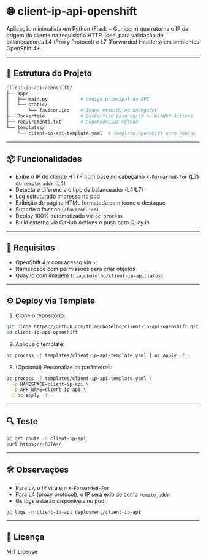 # 🌐 client-ip-api-openshift

Aplicação minimalista em Python (Flask + Gunicorn) que retorna o IP de origem do cliente na requisição HTTP. Ideal para validação de balanceadores L4 (Proxy Protocol) e L7 (Forwarded Headers) em ambientes OpenShift 4+.

---

## 📁 Estrutura do Projeto

```bash
client-ip-api-openshift/
├── app/
│   ├── main.py            # Código principal da API
│   └── static/
│       └── favicon.ico    # Ícone exibido no navegador
├── Dockerfile             # Dockerfile para build no GitHub Actions
├── requirements.txt       # Dependências Python
└── templates/
    └── client-ip-api-template.yaml  # Template OpenShift para deploy
```

---

## 📦 Funcionalidades

- Exibe o IP do cliente HTTP com base no cabeçalho `X-Forwarded-For` (L7) ou `remote_addr` (L4)
- Detecta e diferencia o tipo de balanceador (L4/L7)
- Log estruturado impresso no pod
- Exibição de página HTML formatada com ícone e destaque
- Suporte a favicon (`/favicon.ico`)
- Deploy 100% automatizado via `oc process`
- Build externo via GitHub Actions e push para Quay.io

---

## 🚀 Requisitos

- OpenShift 4.x com acesso via `oc`
- Namespace com permissões para criar objetos
- Quay.io com imagem `thiagobotelho/client-ip-api:latest`

---

## ⚙️ Deploy via Template

1. Clone o repositório:

```bash
git clone https://github.com/thiagobotelho/client-ip-api-openshift.git
cd client-ip-api-openshift
```

2. Aplique o template:

```bash
oc process -f templates/client-ip-api-template.yaml | oc apply -f -
```

3. (Opcional) Personalize os parâmetros:

```bash
oc process -f templates/client-ip-api-template.yaml \
  -p NAMESPACE=client-ip-api \
  -p APP_NAME=client-ip-api \
  | oc apply -f -
```

---

## 🔍 Teste

```bash
oc get route -n client-ip-api
curl https://<ROTA>/
```

---

## 🛠️ Observações

- Para L7, o IP virá em `X-Forwarded-For`
- Para L4 (proxy protocol), o IP será exibido como `remote_addr`
- Os logs estarão disponíveis no pod:

```bash
oc logs -n client-ip-api deployment/client-ip-api
```

---

## 📘 Licença

MIT License
